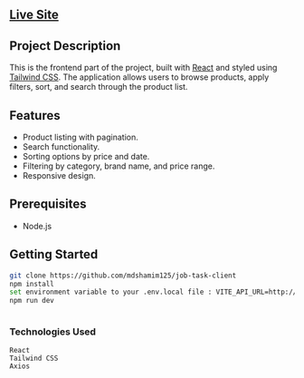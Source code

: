 ## [Live Site](https://job-task-ad4b4.web.app/)

## Project Description

This is the frontend part of the project, built with [React](https://reactjs.org/) and styled using [Tailwind CSS](https://tailwindcss.com/). The application allows users to browse products, apply filters, sort, and search through the product list.

## Features

- Product listing with pagination.
- Search functionality.
- Sorting options by price and date.
- Filtering by category, brand name, and price range.
- Responsive design.

## Prerequisites

- Node.js

## Getting Started


```bash
git clone https://github.com/mdshamim125/job-task-client
npm install
set environment variable to your .env.local file : VITE_API_URL=http://localhost:5000
npm run dev



```

### Technologies Used
```
React
Tailwind CSS
Axios

```
